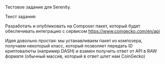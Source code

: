 Тестовое задание для Serenity.

Текст задания:

Разработать и опубликовать на Composer пакет, который будет обеспечивать интеграцию с сервисом https://www.coingecko.com/en/api 

Идея довольно простая: мы устанавливаем пакет из композера, получаем некоторый класс, который позволяет передать ID криптовалюты (например DASH) и взамен получить ответ от API в RAW формате (обычный массив, который в ответ шлет нам CoinGecko) 
